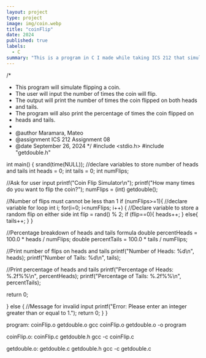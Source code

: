 ```yaml
---
layout: project
type: project
image: img/coin.webp
title: "coinFlip"
date: 2024
published: true
labels:
  - C
summary: "This is a program in C I made while taking ICS 212 that simulates a coin flip"
---
```


/*
 * This program will simulate flipping a coin.
 * The user will input the number of times the coin will flip.
 * The output will print the number of times the coin flipped on both heads 
 * and tails. 
 * The program will also print the percentage of times the coin flipped on 
 * heads and tails.
 *
 * @author     Maramara, Mateo
 * @assignment ICS 212 Assignment 08
 * @date       September 26, 2024
 */
#include <stdio.h>
#include "getdouble.h"

int main() {
  srand(time(NULL));
  //declare variables to store number of heads and tails
  int heads = 0;
  int tails = 0;
  int numFlips;

  //Ask for user input
  printf("Coin Flip Simulator\n");
  printf("How many times do you want to flip the coin?");
  numFlips = (int) getdouble();

  //Number of flips must cannot be less than 1
  if (numFlips>=1){
  //declare variable for loop
  int i;
  for(i=0; i<numFlips; i++) {
    //Declare variable to store a random flip on either side 
    int flip = rand() % 2; 
    if (flip==0){
      heads++;
    } else{
      tails++;
    }
  }

  //Percentage breakdown of heads and tails formula
  double percentHeads = 100.0 * heads / numFlips;
  double percentTails = 100.0 * tails / numFlips;

  //Print number of flips on heads and tails
  printf("Number of Heads: %d\n", heads);
  printf("Number of Tails: %d\n", tails);

  //Print percentage of heads and tails
  printf("Percentage of Heads: %.2f%%\n", percentHeads);
  printf("Percentage of Tails: %.2f%%\n", percentTails);

  return 0;

  } else {
    //Message for invalid input
    printf("Error: Please enter an integer greater than or equal to 1.");
    return 0;
  }
}

program: coinFlip.o getdouble.o
	gcc coinFlip.o getdouble.o -o program

coinFlip.o: coinFlip.c getdouble.h
	gcc -c coinFlip.c

getdouble.o: getdouble.c getdouble.h
	gcc -c getdouble.c



